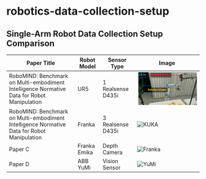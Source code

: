 # robotics-data-collection-setup

## Single-Arm Robot Data Collection Setup Comparison

| Paper Title | Robot Model | Sensor Type | Image |
|-------------|-------------|-------------|-------|
| RoboMIND: Benchmark on Multi-embodiment Intelligence Normative Data for Robot Manipulation     | UR5    | 1 Realsense D435i | ![UR5](images\Robotmind_UR.png) |
| RoboMIND: Benchmark on Multi-embodiment Intelligence Normative Data for Robot Manipulation     | Franka | 3 Realsense D435i | ![KUKA](https://raw.githubusercontent.com/your-username/robotics-setups/main/images/kuka.jpg) |
| Paper C     | Franka Emika | Depth Camera | ![Franka](https://raw.githubusercontent.com/your-username/robotics-setups/main/images/franka.jpg) |
| Paper D     | ABB YuMi    | Vision Sensor | ![YuMi](https://raw.githubusercontent.com/your-username/robotics-setups/main/images/yumi.jpg) |
